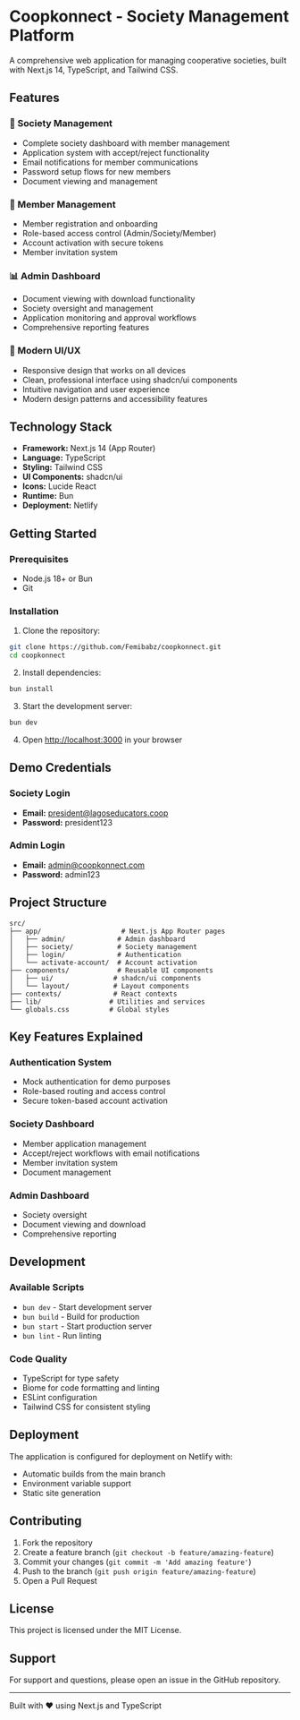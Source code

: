 # Coopkonnect - Society Management Platform

A comprehensive web application for managing cooperative societies, built with Next.js 14, TypeScript, and Tailwind CSS.

## Features

### 🏢 Society Management
- Complete society dashboard with member management
- Application system with accept/reject functionality
- Email notifications for member communications
- Password setup flows for new members
- Document viewing and management

### 👥 Member Management
- Member registration and onboarding
- Role-based access control (Admin/Society/Member)
- Account activation with secure tokens
- Member invitation system

### 📊 Admin Dashboard
- Document viewing with download functionality
- Society oversight and management
- Application monitoring and approval workflows
- Comprehensive reporting features

### 🎨 Modern UI/UX
- Responsive design that works on all devices
- Clean, professional interface using shadcn/ui components
- Intuitive navigation and user experience
- Modern design patterns and accessibility features

## Technology Stack

- **Framework:** Next.js 14 (App Router)
- **Language:** TypeScript
- **Styling:** Tailwind CSS
- **UI Components:** shadcn/ui
- **Icons:** Lucide React
- **Runtime:** Bun
- **Deployment:** Netlify

## Getting Started

### Prerequisites
- Node.js 18+ or Bun
- Git

### Installation

1. Clone the repository:
```bash
git clone https://github.com/Femibabz/coopkonnect.git
cd coopkonnect
```

2. Install dependencies:
```bash
bun install
```

3. Start the development server:
```bash
bun dev
```

4. Open [http://localhost:3000](http://localhost:3000) in your browser

## Demo Credentials

### Society Login
- **Email:** president@lagoseducators.coop
- **Password:** president123

### Admin Login
- **Email:** admin@coopkonnect.com
- **Password:** admin123

## Project Structure

```
src/
├── app/                    # Next.js App Router pages
│   ├── admin/             # Admin dashboard
│   ├── society/           # Society management
│   ├── login/             # Authentication
│   └── activate-account/  # Account activation
├── components/            # Reusable UI components
│   ├── ui/               # shadcn/ui components
│   └── layout/           # Layout components
├── contexts/             # React contexts
├── lib/                 # Utilities and services
└── globals.css          # Global styles
```

## Key Features Explained

### Authentication System
- Mock authentication for demo purposes
- Role-based routing and access control
- Secure token-based account activation

### Society Dashboard
- Member application management
- Accept/reject workflows with email notifications
- Member invitation system
- Document management

### Admin Dashboard
- Society oversight
- Document viewing and download
- Comprehensive reporting

## Development

### Available Scripts
- `bun dev` - Start development server
- `bun build` - Build for production
- `bun start` - Start production server
- `bun lint` - Run linting

### Code Quality
- TypeScript for type safety
- Biome for code formatting and linting
- ESLint configuration
- Tailwind CSS for consistent styling

## Deployment

The application is configured for deployment on Netlify with:
- Automatic builds from the main branch
- Environment variable support
- Static site generation

## Contributing

1. Fork the repository
2. Create a feature branch (`git checkout -b feature/amazing-feature`)
3. Commit your changes (`git commit -m 'Add amazing feature'`)
4. Push to the branch (`git push origin feature/amazing-feature`)
5. Open a Pull Request

## License

This project is licensed under the MIT License.

## Support

For support and questions, please open an issue in the GitHub repository.

---

Built with ❤️ using Next.js and TypeScript
